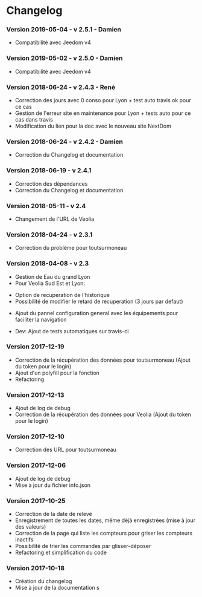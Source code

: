 # Changelog

### Version 2019-05-04 - v 2.5.1 - Damien
* Compatibilité avec Jeedom v4

### Version 2019-05-02 - v 2.5.0 - Damien
* Compatibilité avec Jeedom v4

### Version 2018-06-24 - v 2.4.3 - René
* Correction des jours avec 0 conso pour Lyon + test auto travis ok pour ce cas
* Gestion de l'erreur site en maintenance pour Lyon + tests auto pour ce cas dans travis
* Modification du lien pour la doc avec le nouveau site NextDom

### Version 2018-06-24 - v 2.4.2 - Damien
* Correction du Changelog et documentation
 
### Version 2018-06-19 - v 2.4.1
* Correction des dépendances
* Correction du Changelog et documentation

### Version 2018-05-11 - v 2.4
* Changement de l'URL de Veolia

### Version 2018-04-24 - v 2.3.1
* Correction du problème pour toutsurmoneau

### Version 2018-04-08 - v 2.3
* Gestion de Eau du grand Lyon
* Pour Veolia Sud Est et Lyon:
- Option de recuperation de l'historique
- Possibilité de modifier le retard de recuperation (3 jours par defaut)

* Ajout du pannel configuration general avec les équipements pour faciliter la navigation

* Dev: Ajout de tests automatiques sur travis-ci

### Version 2017-12-19

* Correction de la récupération des données pour toutsurmoneau (Ajout du token pour le login)
* Ajout d'un polyfill pour la fonction
* Refactoring

### Version 2017-12-13

* Ajout de log de debug
* Correction de la récupération des données pour Veolia (Ajout du token pour le login)

### Version 2017-12-10

* Correction des URL pour toutsurmoneau

### Version 2017-12-06

* Ajout de log de debug
* Mise à jour du fichier info.json

### Version 2017-10-25

* Correction de la date de relevé
* Enregistrement de toutes les dates, même déjà enregistrées (mise à jour des valeurs)
* Correction de la page qui liste les compteurs pour griser les compteurs inactifs
* Possibilité de trier les commandes par glisser-déposer
* Refactoring et simplification du code

### Version 2017-10-18

* Création du changelog
* Mise à jour de la documentation
s